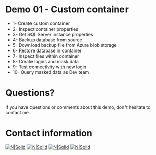 # Demo 01 - Custom container

* 1- Create custom container
* 2- Inspect container properties
* 3- Get SQL Server instance properties
* 4- Backup database from source
* 5- Download backup file from Azure blob storage
* 6- Restore database in container
* 7- Inspect files within container
* 8- Create logins and mask data
* 9- Test connectivity with new login
* 10- Query masked data as Dev team

# Questions?
If you have questions or comments about this demo, don't hesitate to contact me.

# Contact information
[![N|Solid](http://dbamastery.com/wp-content/uploads/2018/08/if_twitter_circle_color_107170.png)](https://twitter.com/dbamastery) [![N|Solid](http://dbamastery.com/wp-content/uploads/2018/08/if_github_circle_black_107161.png)](https://github.com/dbamaster) [![N|Solid](http://dbamastery.com/wp-content/uploads/2018/08/if_linkedin_circle_color_107178.png)](https://www.linkedin.com/in/croblesdba/) [![N|Solid](http://dbamastery.com/wp-content/uploads/2018/08/if_browser_1055104.png)](http://dbamastery.com/)
